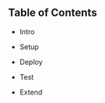 ## Table of Contents

<!-- disco-toc-start -->

- Intro

- Setup

- Deploy

- Test

- Extend

<!-- disco-toc-end -->
